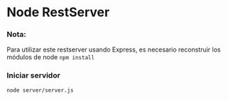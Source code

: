 # Node RestServer

### Nota: 
Para utilizar este restserver usando Express, es necesario reconstruir los módulos de node
 ``` npm install ```


### Iniciar servidor
```node server/server.js```